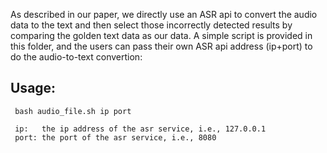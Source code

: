 As described in our paper, we directly use an ASR api  to convert the audio data to the text and then select those incorrectly detected results by comparing the golden text data as our data. A simple script is provided  in this folder, and the users can pass their own ASR api address (ip+port) to do the audio-to-text  convertion:

## Usage:

```
 bash audio_file.sh ip port
 
 ip:   the ip address of the asr service, i.e., 127.0.0.1
 port: the port of the asr service, i.e., 8080
```

